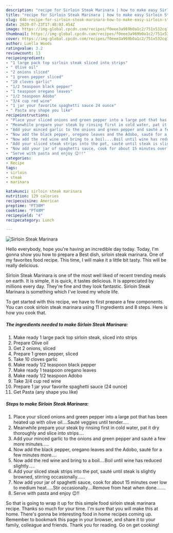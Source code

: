 ```yaml
---
description: "recipe for Sirloin Steak Marinara | how to make easy Sirloin Steak Marinara"
title: "recipe for Sirloin Steak Marinara | how to make easy Sirloin Steak Marinara"
slug: 846-recipe-for-sirloin-steak-marinara-how-to-make-easy-sirloin-steak-marinara
date: 2020-07-23T17:48:03.454Z
image: https://img-global.cpcdn.com/recipes/f0eee3a969b0a1c2/751x532cq70/sirloin-steak-marinara-recipe-main-photo.jpg
thumbnail: https://img-global.cpcdn.com/recipes/f0eee3a969b0a1c2/751x532cq70/sirloin-steak-marinara-recipe-main-photo.jpg
cover: https://img-global.cpcdn.com/recipes/f0eee3a969b0a1c2/751x532cq70/sirloin-steak-marinara-recipe-main-photo.jpg
author: Luella Woods
ratingvalue: 3.2
reviewcount: 13
recipeingredient:
- "1 large pack top sirloin steak sliced into strips"
- " Olive oil"
- "2 onions sliced"
- "1 green pepper sliced"
- "10 cloves garlic"
- "1/2 teaspoon black pepper"
- "1 teaspoon oregano leaves"
- "1/2 teaspoon Adobo"
- "3/4 cup red wine"
- "1 jar your favorite spaghetti sauce 24 ounce"
- " Pasta any shape you like"
recipeinstructions:
- "Place your sliced onions and green pepper into a large pot that has been heated up with olive oil....Sauté veggies until tender....."
- "Meanwhile prepare your steak by rinsing first in cold water, pat it dry thoroughly and slice into strips...."
- "Add your minced garlic to the onions and green pepper and sauté a few more minutes....."
- "Now add the black pepper, oregano leaves and the Adobo, sauté for a few minutes more...."
- "Now add the red wine and bring to a boil....Boil until wine has reduced slightly....."
- "Add your sliced steak strips into the pot, sauté until steak is slightly browned, stirring occasionally......"
- "Now add your jar of spaghetti sauce, cook for about 15 minutes over low to medium heat.....Stir occasionally....Remove from heat when done......."
- "Serve with pasta and enjoy 😉!!"
categories:
- Recipe
tags:
- sirloin
- steak
- marinara

katakunci: sirloin steak marinara 
nutrition: 129 calories
recipecuisine: American
preptime: "PT30M"
cooktime: "PT48M"
recipeyield: "4"
recipecategory: Lunch

---
```



![Sirloin Steak Marinara](https://img-global.cpcdn.com/recipes/f0eee3a969b0a1c2/751x532cq70/sirloin-steak-marinara-recipe-main-photo.jpg)

Hello everybody, hope you're having an incredible day today. Today, I'm gonna show you how to prepare a Best dish, sirloin steak marinara. One of my favorites food recipe. This time, I will make it a little bit tasty. This will be really delicious.

Sirloin Steak Marinara is one of the most well liked of recent trending meals on earth. It is simple, it is quick, it tastes delicious. It is appreciated by millions every day. They're fine and they look fantastic. Sirloin Steak Marinara is something which I've loved my whole life.




To get started with this recipe, we have to first prepare a few components. You can cook sirloin steak marinara using 11 ingredients and 8 steps. Here is how you cook that.

<!--inarticleads1-->

##### The ingredients needed to make Sirloin Steak Marinara:

1. Make ready 1 large pack top sirloin steak, sliced into strips
1. Prepare  Olive oil
1. Get 2 onions, sliced
1. Prepare 1 green pepper, sliced
1. Take 10 cloves garlic
1. Make ready 1/2 teaspoon black pepper
1. Make ready 1 teaspoon oregano leaves
1. Make ready 1/2 teaspoon Adobo
1. Take 3/4 cup red wine
1. Prepare 1 jar your favorite spaghetti sauce (24 ounce)
1. Get  Pasta (any shape you like)




<!--inarticleads2-->

##### Steps to make Sirloin Steak Marinara:

1. Place your sliced onions and green pepper into a large pot that has been heated up with olive oil....Sauté veggies until tender.....
1. Meanwhile prepare your steak by rinsing first in cold water, pat it dry thoroughly and slice into strips....
1. Add your minced garlic to the onions and green pepper and sauté a few more minutes.....
1. Now add the black pepper, oregano leaves and the Adobo, sauté for a few minutes more....
1. Now add the red wine and bring to a boil....Boil until wine has reduced slightly.....
1. Add your sliced steak strips into the pot, sauté until steak is slightly browned, stirring occasionally......
1. Now add your jar of spaghetti sauce, cook for about 15 minutes over low to medium heat.....Stir occasionally....Remove from heat when done.......
1. Serve with pasta and enjoy 😉!!




So that is going to wrap it up for this simple food sirloin steak marinara recipe. Thanks so much for your time. I'm sure that you will make this at home. There's gonna be interesting food in home recipes coming up. Remember to bookmark this page in your browser, and share it to your family, colleague and friends. Thank you for reading. Go on get cooking!
